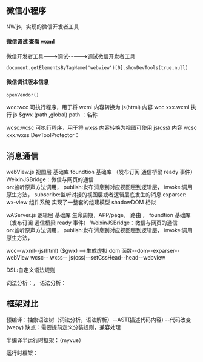 ## 微信小程序

NW.js，实现的微信开发者工具

#### 微信调试 查看 wxml

微信开发者工具--->调试----->调试微信开发者工具

```shell
document.getElementsByTagName('webview')[0].showDevTools(true,null)
```

#### 微信调试版本信息

```shell
openVendor()
```

wcc:wcc 可执行程序，用于将 wxml 内容转换为 js(html) 内容 wcc xxx.wxml
执行 js \$gwx (path ,global) path ：名称

wcsc:wcsc 可执行程序，用于将 wxss 内容转换为视图可使用 js(css) 内容 wcsc xxx.wxss
DevToolProtector：

## 消息通信

webView.js 视图层 基础库
foundtion 基础库 （发布订阅 通信桥梁 ready 事件）
WeixinJSBridge：微信与网页的通信  
 on:监听原声方法调用，
publish:发布消息到对应视图层到逻辑层，
invoke:调用原生方法，
subscribe:监听对接的视图层或者逻辑层底发生的消息
exparser: wx-view 组件系统 实现了一整套的组建模型 shadowDOM 相似

wAServer.js 逻辑层 基础库
生命周期，APP/page， 路由 ，
foundtion 基础库 （发布订阅 通信桥梁 ready 事件）
WeixinJSBridge：微信与网页的通信  
 on:监听原声方法调用，
publish:发布消息到对应视图层到逻辑层，
invoke:调用原生方法，

wcc--wxml--js(html) (\$gwx) -->生成虚拟 dom 函数--dom--exparser--webView
wcsc-- wxss-- js(css)--setCssHead--head--webview

DSL:自定义语法规则

词法分析：，
语法分析：

## 框架对比

预编译：抽象语法树（词法分析，语法解析）--AST(描述代码内容) --代码改变(wepy)
缺点：需要提前定义分装规则，兼容处理

半编译半运行时框架：（myvue）

运行时框架：
